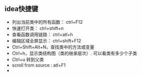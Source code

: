 ## idea快捷键

- 列出当前类中的所有函数： ctrl+F12
- 快速打开类： ctrl+shift+n
- 查看函数调用链路： ctrl+atl+h
- 编辑区域全屏显示： ctrl+shift+F12
- Ctrl+Shift+Alt+N，查找类中的方法或变量
- Ctrl+h，显示类结构图（类的继承层次）. 可以看类有多少个子类
- Ctrl+u 转到父类
- scroll from source : atl+F1
- 